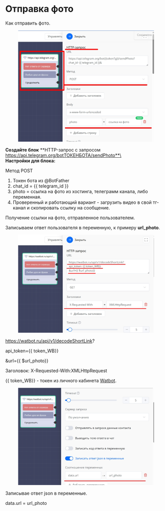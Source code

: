 # Отправка фото

Как отправить фото.

<figure><img src="../../../.gitbook/assets/Скриншот 31-07-2025 151530.jpg" alt=""><figcaption></figcaption></figure>

**Создайте блок** **HTTP-запрос с запросом https://api.telegram.org/botТОКЕНБОТА/sendPhoto**\
\
**Настройки для блока:**

Метод POST

1. Токен бота из @BotFather
2. chat\_id = \{{ telegram\_id \}}
3. photo = ссылка на фото из хостинга, телеграмм канала, либо переменная.
4. Проверенный и работающий вариант - загрузить видео в свой тг-канал и скопировать ссылку на сообщение.&#x20;

Получение ссылки на фото, отправленное пользователем.&#x20;

Записываем ответ пользователя в переменную, к примеру **url\_photo**.

<figure><img src="../../../.gitbook/assets/Скриншот 31-07-2025 152233.jpg" alt=""><figcaption></figcaption></figure>

https://watbot.ru/api/v1/decodeShortLink?

api\_token=\{{ token\_WB\}}

\&url=\{{ $url\_photo\}}



Заголовок: X-Requested-With:XMLHttpRequest

\{{ token\_WB\}} - токен из личного кабинета [Watbot](https://watbot.ru/account/api).&#x20;



<figure><img src="../../../.gitbook/assets/Скриншот 31-07-2025 152339.jpg" alt=""><figcaption></figcaption></figure>

Записывае ответ json в переменные.

data.url = url\_photo
